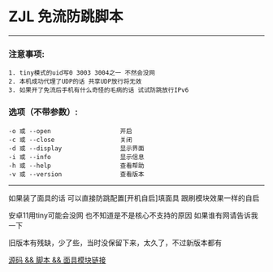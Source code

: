 # ZJL 免流防跳脚本
****

### 注意事项:
    1. tiny模式的uid写0 3003 3004之一 不然会没网
    2. 本机成功代理了UDP的话 共享UDP放行将无效
    3. 如果开了免流后手机有什么奇怪的毛病的话 试试防跳放行IPv6

### 选项（不带参数）:
    -o 或 --open                   开启
    -c 或 --close                  关闭
    -d 或 --display                显示界面
    -i 或 --info                   显示信息
    -h 或 --help                   查看帮助
    -v 或 --version                查看版本


****

如果装了面具的话 可以直接防跳配置[开机自启]填面具 跟刷模块效果一样的自启

安卓11用tiny可能会没网 也不知道是不是核心不支持的原因 如果谁有网请告诉我一下

旧版本有残缺，少了些，当时没保留下来，太久了，不过新版本都有

[源码 && 脚本 && 面具模块链接](https://pan.baidu.com/s/1r-yhDXQWouOQHT6XSQJ__Q)  
